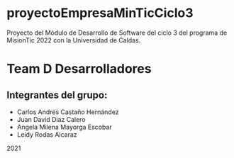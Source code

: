 # proyectoEmpresaMinTicCiclo3

Proyecto del Módulo de Desarrollo de Software del ciclo 3 del programa de MisionTic 2022 con la Universidad de Caldas.

# Team D Desarrolladores

## Integrantes del grupo:
* Carlos Andrés Castaño Hernández 
* Juan David Diaz Calero 
* Angela Milena Mayorga Escobar 
* Leidy Rodas Alcaraz 

2021